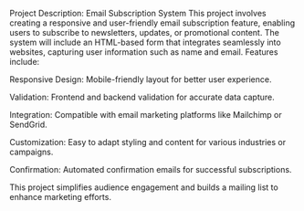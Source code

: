 Project Description: Email Subscription System
This project involves creating a responsive and user-friendly email subscription feature, enabling users to subscribe to newsletters, updates, or promotional content. The system will include an HTML-based form that integrates seamlessly into websites, capturing user information such as name and email. Features include:

Responsive Design: Mobile-friendly layout for better user experience.

Validation: Frontend and backend validation for accurate data capture.

Integration: Compatible with email marketing platforms like Mailchimp or SendGrid.

Customization: Easy to adapt styling and content for various industries or campaigns.

Confirmation: Automated confirmation emails for successful subscriptions.


This project simplifies audience engagement and builds a mailing list to enhance marketing efforts.
